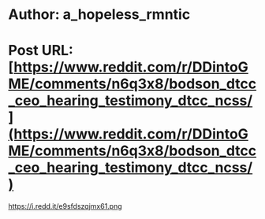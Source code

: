 # Author: a_hopeless_rmntic
# Post URL: [https://www.reddit.com/r/DDintoGME/comments/n6q3x8/bodson_dtcc_ceo_hearing_testimony_dtcc_ncss/](https://www.reddit.com/r/DDintoGME/comments/n6q3x8/bodson_dtcc_ceo_hearing_testimony_dtcc_ncss/)


https://i.redd.it/e9sfdszqjmx61.png